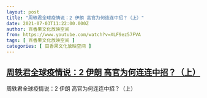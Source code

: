 ```yaml
---
layout: post
title: "周轶君全球疫情说：2 伊朗 高官为何连连中招？（上）"
date: 2021-07-03T11:22:00.000Z
author: 百香果文化放映空间
from: https://www.youtube.com/watch?v=XLF9ez57FVA
tags: [ 百香果文化放映空间 ]
categories: [ 百香果文化放映空间 ]
---
```

<!--1625311320000-->
[周轶君全球疫情说：2 伊朗 高官为何连连中招？（上）](https://www.youtube.com/watch?v=XLF9ez57FVA)
------

<div>
周轶君全球疫情说：2 伊朗 高官为何连连中招？（上）
</div>
